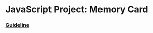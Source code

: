 # JavaScript Project: Memory Card

### [Guideline](https://www.theodinproject.com/lessons/node-path-javascript-memory-card)
